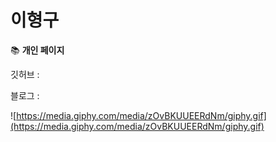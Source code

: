 # 이형구

📚 **개인 페이지**

깃허브 : 

블로그 :

![https://media.giphy.com/media/zOvBKUUEERdNm/giphy.gif](https://media.giphy.com/media/zOvBKUUEERdNm/giphy.gif)